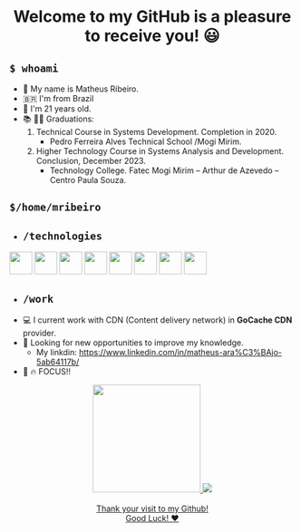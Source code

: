 <div align="center">
   <h1>Welcome to my GitHub is a pleasure to receive you! 😃 </h2>
</div>

## ```$ whoami ```
 - 📘 My name is Matheus Ribeiro. 
 - 🇧🇷 I'm from Brazil 
 - 📆 I'm 21 years old.
 - 📚 👨‍🎓 Graduations:  
   1. Technical Course in Systems Development. Completion in 2020. 
      - Pedro Ferreira Alves Technical School /Mogi Mirim.
   2. Higher Technology Course in Systems Analysis and Development. Conclusion, December 2023.
        - Technology College. Fatec Mogi Mirim – Arthur de Azevedo – Centro Paula Souza.
  
## ```$/home/mribeiro ```
   - ## ```/technologies ```
   <img src="https://cdn.jsdelivr.net/gh/devicons/devicon@latest/icons/bash/bash-original.svg" width="40" height="40" /> <img src="https://cdn.jsdelivr.net/gh/devicons/devicon@latest/icons/docker/docker-original.svg" width="40" height="40"/>
  <img src="https://cdn.jsdelivr.net/gh/devicons/devicon@latest/icons/kubernetes/kubernetes-original.svg" width="40" height="40" /> <img src="https://cdn.jsdelivr.net/gh/devicons/devicon@latest/icons/debian/debian-original.svg" width="40" height="40"/> <img src="https://cdn.jsdelivr.net/gh/devicons/devicon@latest/icons/c/c-original.svg" width="40" height="40"/> <img src="https://cdn.jsdelivr.net/gh/devicons/devicon@latest/icons/linux/linux-original.svg" width="40" height="40"/>
  <img src="https://cdn.jsdelivr.net/gh/devicons/devicon@latest/icons/elasticsearch/elasticsearch-original.svg" width="40" height="40"/>
   <img src="https://cdn.jsdelivr.net/gh/devicons/devicon@latest/icons/mysql/mysql-original.svg" width="40" height="40"/>
  - ## ```/work ```    
   - 💻 I current work with CDN (Content delivery network) in **GoCache CDN** provider.
   - 👾 Looking for new opportunities to improve my knowledge.
      -  My linkdin: https://www.linkedin.com/in/matheus-ara%C3%BAjo-5ab64117b/
 - 🎯 🔥 FOCUS!!
 <div> 
<div align="center">
<a href="https://github.com/MatheusAraujo25">
<img loading="lazy" height="190em" src="https://github-readme-stats.vercel.app/api/top-langs/?username=MatheusAraujo25&layout=compact&langs_count=7&theme=dark"/>
<img loading="lazy" src="https://github-readme-stats.vercel.app/api?username=anuraghazra&show_icons=true&theme=dark#gh-light-mode-only)](https://github.com/anuraghazra/github-readme-stats#gh-light-mode-only"/>
</div>
</br>
 
<div align="center">
 Thank your visit to my Github! <br> Good Luck! ❤️
</div> 
</div>
